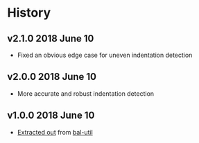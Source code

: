 # History

## v2.1.0 2018 June 10
- Fixed an obvious edge case for uneven indentation detection

## v2.0.0 2018 June 10
- More accurate and robust indentation detection

## v1.0.0 2018 June 10
- [Extracted out](https://github.com/balupton/bal-util/blob/3f78e730250a08ab1a459ad7d876285391df2280/source/lib/html.coffee#L18-L22) from [bal-util](https://github.com/balupton/bal-util)
